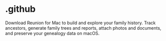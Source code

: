 # .github
Download Reunion for Mac to build and explore your family history. Track ancestors, generate family trees and reports, attach photos and documents, and preserve your genealogy data on macOS.
